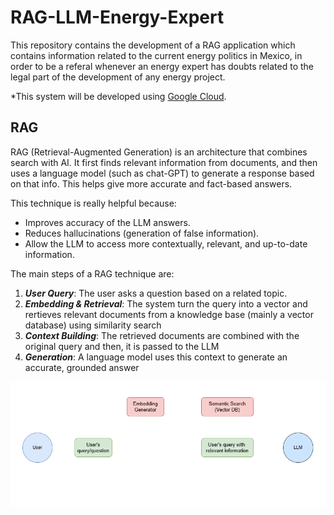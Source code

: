 # RAG-LLM-Energy-Expert

This repository contains the development of a RAG application which contains information related to the current energy politics in Mexico, in order to be a referal whenever an energy expert has doubts related to the legal part of the development of any energy project.

*This system will be developed using [Google Cloud](https://cloud.google.com/?hl=en).

## RAG

RAG (Retrieval-Augmented Generation) is an architecture that combines search with AI. It  first finds relevant information from documents, and then uses a language model (such as chat-GPT) to generate a response based on that info. This helps give more accurate and fact-based answers.

This technique is really helpful because:

- Improves accuracy of the LLM answers.
- Reduces hallucinations (generation of false information).
- Allow the LLM to access more contextually, relevant, and up-to-date information.

The main steps of a RAG technique are:

1. ***User Query***: The user asks a question based on a related topic.
2. ***Embedding & Retrieval***: The system turn the query into a vector and rertieves relevant documents from a knowledge base (mainly a vector database) using similarity search
3. ***Context Building***: The retrieved documents are combined with the original query and then, it is passed to the LLM
4. ***Generation***: A language model uses this context to generate an accurate, grounded answer


![](docs/images/RAG-LLM-steps.png)